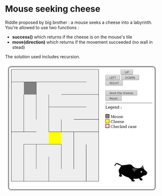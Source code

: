 # Mouse seeking cheese

Riddle proposed by big brother : a mouse seeks a cheese into a labyrinth. You're allowed to use two functions :
- **success()** which returns if the cheese is on the mouse's tile
- **move(direction)** which returns if the movement succeeded (no wall in stead)

The solution used includes recursion.

![Screenshot](screenshot.png)
